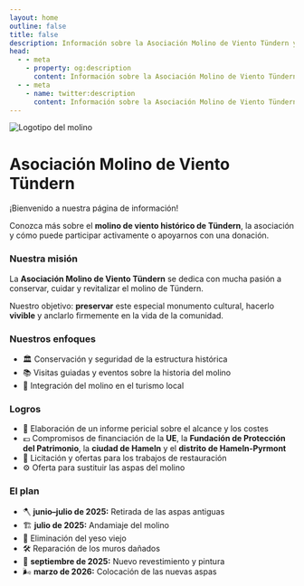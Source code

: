 ```yaml
---
layout: home
outline: false
title: false
description: Información sobre la Asociación Molino de Viento Tündern y su labor.
head:
  - - meta
    - property: og:description
      content: Información sobre la Asociación Molino de Viento Tündern y su labor.
  - - meta
    - name: twitter:description
      content: Información sobre la Asociación Molino de Viento Tündern y su labor.
---
```


<div class="home-hero">
  <img src="/imgs/logo.svg" alt="Logotipo del molino" class="hero-logo" />
  <h1 class="hero-title">Asociación Molino de Viento Tündern</h1>
  <p class="hero-subtitle">¡Bienvenido a nuestra página de información!</p>
  <p class="hero-text">
    Conozca más sobre el <strong>molino de viento histórico de Tündern</strong>, la asociación y cómo puede participar activamente o apoyarnos con una donación.
  </p>
</div>


### Nuestra misión

La **Asociación Molino de Viento Tündern** se dedica con mucha pasión a conservar, cuidar y revitalizar el molino de Tündern.

Nuestro objetivo: **preservar** este especial monumento cultural, hacerlo **vivible** y anclarlo firmemente en la vida de la comunidad.


### Nuestros enfoques

- 🏛️ Conservación y seguridad de la estructura histórica
- 📚 Visitas guiadas y eventos sobre la historia del molino
- 🧭 Integración del molino en el turismo local


### Logros

- 🧾 Elaboración de un informe pericial sobre el alcance y los costes
- 💶 Compromisos de financiación de la **UE**, la **Fundación de Protección del Patrimonio**, la **ciudad de Hameln** y el **distrito de Hameln-Pyrmont**
- 📐 Licitación y ofertas para los trabajos de restauración
- ⚙️ Oferta para sustituir las aspas del molino


### El plan

- 🪓 **junio–julio de 2025:** Retirada de las aspas antiguas
- 🏗️ **julio de 2025:** Andamiaje del molino
- 🧱 Eliminación del yeso viejo
- 🛠️ Reparación de los muros dañados
- 🎨 **septiembre de 2025:** Nuevo revestimiento y pintura
- 🌬️ **marzo de 2026:** Colocación de las nuevas aspas
